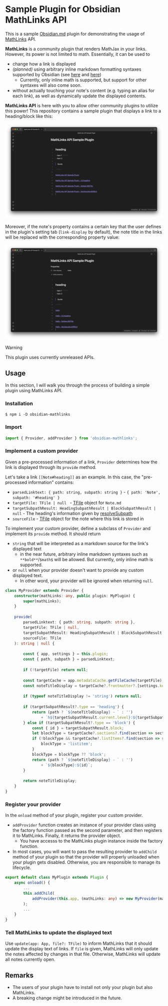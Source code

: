 # Sample Plugin for Obsidian MathLinks API 

This is a sample [Obsidian.md](https://obsidian.md) plugin for demonstrating the usage of [MathLinks](https://github.com/zhaoshenzhai/obsidian-mathlinks) API.

**MathLinks** is a community plugin that renders MathJax in your links.
However, its power is not limited to math. Essentially, it can be used to
- change how a link is displayed
- _(planned)_ using arbitrary inline markdown formatting syntaxes supported by Obsidian (see [here](https://help.obsidian.md/Editing+and+formatting/Basic+formatting+syntax) and [here](https://help.obsidian.md/Editing+and+formatting/Advanced+formatting+syntax#Math))
	- Currently, only inline math is supported, but support for other syntaxes will also come soon.
- without actually touching your note's content (e.g. typing an alias for each link), as well as dynamically update the displayed contents.

**MathLinks API** is here with you to allow other community plugins to utilize this power! 
This repository contains a sample plugin that displays a link to a heading/block like this:

![without property](fig/without-property.png)

Moreover, if the note's property contains a certain key that the user defines in the plugin's setting tab (`link-display` by default), the note title in the links will be replaced with the corresponding property value:

![with property](fig/with-property.png)

> [!WARNING]
> This plugin uses currently unreleased APIs.


## Usage

In this section, I will walk you through the process of building a simple plugin using MathLinks API. 

### Installation

```
$ npm i -D obsidian-mathlinks
```

### Import

```ts
import { Provider, addProvider } from 'obsidian-mathlinks';
```

### Implement a custom provider

Given a pre-processed information of a link, `Provider` determines how the link is displayed through its `provide` method.

Let's take a link `[[Note#heading]]` as an example.
In this case, the "pre-processed information" contains:

- `parsedLinktext: { path: string, subpath: string }` - `{ path: 'Note', subpath: '#heading' }`
- `targetFile: TFile | null ` - [TFile](https://docs.obsidian.md/Reference/TypeScript+API/TFile/TFile)  object for `Note.md`
- `targetSubpathResult: HeadingSubpathResult | BlockSubpathResult | null`  - The heading's information given by [resolveSubpath](https://docs.obsidian.md/Reference/TypeScript+API/resolveSubpath)
- `sourceFile` - [TFile](https://docs.obsidian.md/Reference/TypeScript+API/TFile/TFile)  object for the note where this link is stored in

To implement your custom provider, define a subclass of `Provider` and implement its `provide` method. It should return
- `string` that will be interpreted as a markdown source for the link's displayed text
	- in the near future, arbitrary inline markdown syntaxes such as `**bold**`/`$math$` will be allowed. But currently, only inline math is supported.
- or `null` when your provider doesn't want to provide any custom displayed text. 
	- In other word, your provider will be ignored when returning `null`.

```ts
class MyProvider extends Provider {
	constructor(mathLinks: any, public plugin: MyPlugin) {
		super(mathLinks);
	}

	provide(
		parsedLinktext: { path: string, subpath: string },
		targetFile: TFile | null,
		targetSubpathResult: HeadingSubpathResult | BlockSubpathResult | null,
		sourceFile: TFile
	): string | null {

		const { app, settings } = this.plugin;
		const { path, subpath } = parsedLinktext;

		if (!targetFile) return null;

		const targetCache = app.metadataCache.getFileCache(targetFile);
		const noteTitleDisplay = targetCache?.frontmatter?.[settings.key] ?? targetFile.basename;
		
		if (typeof noteTitleDisplay != 'string') return null;

		if (targetSubpathResult?.type == 'heading') {
			return (path ? `${noteTitleDisplay} - ` : '')
				+ `h${targetSubpathResult.current.level}:${targetSubpathResult.current.heading}`;
		} else if (targetSubpathResult?.type == 'block') {
			const { id } = targetSubpathResult.block;
			let blockType = targetCache?.sections?.find(section => section.id == id)?.type;
			if (!blockType && targetCache?.listItems?.find(section => section.id == id)) {
				blockType = 'listitem';
			}
			blockType = blockType ?? 'block';
			return (path ? `${noteTitleDisplay} - ` : '')
				+ `${blockType}:${id}`;
		}

		return noteTitleDisplay;
	}
}
```

### Register your provider

In the `onload` method of your plugin, register your custom provider.

- `addProvider` function creates an instance of your provider class using the factory function passed as the second parameter, and then registers it to MathLinks. Finally, it returns the provider object.
	- You have accesss to the MathLinks plugin instance inside the factory function.
- In most cases, you will want to pass the resulting provider to `addChild` method of your plugin so that the provider will properly unloaded when your plugin gets disabled. Otherwise, you are responsible to manage its lifecycle.

```ts
export default class MyPlugin extends Plugin {
	async onload() {
        ...
		this.addChild(
			addProvider(this.app, (mathLinks: any) => new MyProvider(mathLinks, this))
		);		
        ...
	}
}
```

### Tell MathLinks to update the displayed text

Use `update(app: App, file?: TFile)` to inform MathLinks that it should update the display text of links.
If `file` is given, MathLinks will only update the notes affected by changes in that file.
Otherwise, MathLinks will update all notes currently open.

## Remarks

- The users of your plugin have to install not only your plugin but also MathLinks.
- A breaking change might be introduced in the future.

